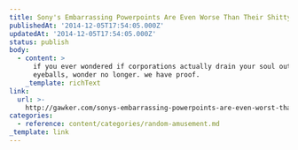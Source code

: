 ```yaml
---
title: Sony's Embarrassing Powerpoints Are Even Worse Than Their Shitty Movies
publishedAt: '2014-12-05T17:54:05.000Z'
updatedAt: '2014-12-05T17:54:05.000Z'
status: publish
body:
  - content: >
      if you ever wondered if corporations actually drain your soul out your
      eyeballs, wonder no longer. we have proof.
    _template: richText
link:
  url: >-
    http://gawker.com/sonys-embarrassing-powerpoints-are-even-worst-than-thei-1666403941
categories:
  - reference: content/categories/random-amusement.md
_template: link
---
```



